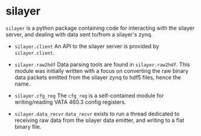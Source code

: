 # silayer

`silayer` is a python package containing code for interacting
with the silayer server, and dealing with data sent to/from
a silayer's zynq.

* `silayer.client`
An API to the silayer server is provided by `silayer.client`.

* `silayer.raw2hdf`
Data parsing tools are found in `silayer.raw2hdf`. This module
was initially written with a focus on converting the raw binary
data packets emitted from the silayer zynq to hdf5 files, hence
the name.

* `silayer.cfg_reg`
The `cfg_reg` is a self-contained module for writing/reading
VATA 460.3 config registers.

* `silayer.data_recvr`
`data_recvr` exists to run a thread dedicated to receiving raw
data from the silayer data emitter, and writing to a flat binary
file. 

